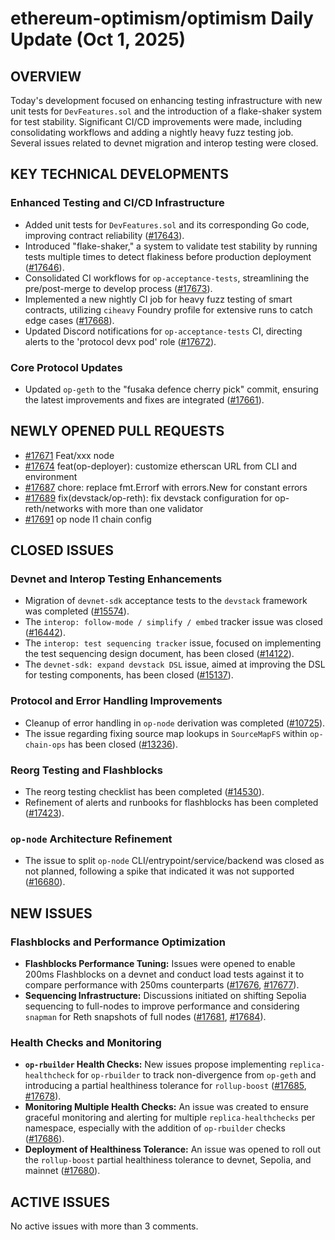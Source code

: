 # ethereum-optimism/optimism Daily Update (Oct 1, 2025)
## OVERVIEW 
Today's development focused on enhancing testing infrastructure with new unit tests for `DevFeatures.sol` and the introduction of a flake-shaker system for test stability. Significant CI/CD improvements were made, including consolidating workflows and adding a nightly heavy fuzz testing job. Several issues related to devnet migration and interop testing were closed.

## KEY TECHNICAL DEVELOPMENTS

### Enhanced Testing and CI/CD Infrastructure
*   Added unit tests for `DevFeatures.sol` and its corresponding Go code, improving contract reliability ([#17643](https://github.com/ethereum-optimism/optimism/pull/17643)).
*   Introduced "flake-shaker," a system to validate test stability by running tests multiple times to detect flakiness before production deployment ([#17646](https://github.com/ethereum-optimism/optimism/pull/17646)).
*   Consolidated CI workflows for `op-acceptance-tests`, streamlining the pre/post-merge to develop process ([#17673](https://github.com/ethereum-optimism/optimism/pull/17673)).
*   Implemented a new nightly CI job for heavy fuzz testing of smart contracts, utilizing `ciheavy` Foundry profile for extensive runs to catch edge cases ([#17668](https://github.com/ethereum-optimism/optimism/pull/17668)).
*   Updated Discord notifications for `op-acceptance-tests` CI, directing alerts to the 'protocol devx pod' role ([#17672](https://github.com/ethereum-optimism/optimism/pull/17672)).

### Core Protocol Updates
*   Updated `op-geth` to the "fusaka defence cherry pick" commit, ensuring the latest improvements and fixes are integrated ([#17661](https://github.com/ethereum-optimism/optimism/pull/17661)).

## NEWLY OPENED PULL REQUESTS
*   [#17671](https://github.com/ethereum-optimism/optimism/pull/17671) Feat/xxx node
*   [#17674](https://github.com/ethereum-optimism/optimism/pull/17674) feat(op-deployer): customize etherscan URL from CLI and environment
*   [#17687](https://github.com/ethereum-optimism/optimism/pull/17687) chore: replace fmt.Errorf with errors.New for constant errors
*   [#17689](https://github.com/ethereum-optimism/optimism/pull/17689) fix(devstack/op-reth): fix devstack configuration for op-reth/networks with more than one validator
*   [#17691](https://github.com/ethereum-optimism/optimism/pull/17691) op node l1 chain config

## CLOSED ISSUES

### Devnet and Interop Testing Enhancements
*   Migration of `devnet-sdk` acceptance tests to the `devstack` framework was completed ([#15574](https://github.com/ethereum-optimism/optimism/issues/15574)).
*   The `interop: follow-mode / simplify / embed` tracker issue was closed ([#16442](https://github.com/ethereum-optimism/optimism/issues/16442)).
*   The `interop: test sequencing tracker` issue, focused on implementing the test sequencing design document, has been closed ([#14122](https://github.com/ethereum-optimism/optimism/issues/14122)).
*   The `devnet-sdk: expand devstack DSL` issue, aimed at improving the DSL for testing components, has been closed ([#15137](https://github.com/ethereum-optimism/optimism/issues/15137)).

### Protocol and Error Handling Improvements
*   Cleanup of error handling in `op-node` derivation was completed ([#10725](https://github.com/ethereum-optimism/optimism/issues/10725)).
*   The issue regarding fixing source map lookups in `SourceMapFS` within `op-chain-ops` has been closed ([#13236](https://github.com/ethereum-optimism/optimism/issues/13236)).

### Reorg Testing and Flashblocks
*   The reorg testing checklist has been completed ([#14530](https://github.com/ethereum-optimism/optimism/issues/14530)).
*   Refinement of alerts and runbooks for flashblocks has been completed ([#17423](https://github.com/ethereum-optimism/optimism/issues/17423)).

### `op-node` Architecture Refinement
*   The issue to split `op-node` CLI/entrypoint/service/backend was closed as not planned, following a spike that indicated it was not supported ([#16680](https://github.com/ethereum-optimism/optimism/issues/16680)).

## NEW ISSUES

### Flashblocks and Performance Optimization
*   **Flashblocks Performance Tuning:** Issues were opened to enable 200ms Flashblocks on a devnet and conduct load tests against it to compare performance with 250ms counterparts ([#17676](https://github.com/ethereum-optimism/optimism/issues/17676), [#17677](https://github.com/ethereum-optimism/optimism/issues/17677)).
*   **Sequencing Infrastructure:** Discussions initiated on shifting Sepolia sequencing to full-nodes to improve performance and considering `snapman` for Reth snapshots of full nodes ([#17681](https://github.com/ethereum-optimism/optimism/issues/17681), [#17684](https://github.com/ethereum-optimism/optimism/issues/17684)).

### Health Checks and Monitoring
*   **`op-rbuilder` Health Checks:** New issues propose implementing `replica-healthcheck` for `op-rbuilder` to track non-divergence from `op-geth` and introducing a partial healthiness tolerance for `rollup-boost` ([#17685](https://github.com/ethereum-optimism/optimism/issues/17685), [#17678](https://github.com/ethereum-optimism/optimism/issues/17678)).
*   **Monitoring Multiple Health Checks:** An issue was created to ensure graceful monitoring and alerting for multiple `replica-healthchecks` per namespace, especially with the addition of `op-rbuilder` checks ([#17686](https://github.com/ethereum-optimism/optimism/issues/17686)).
*   **Deployment of Healthiness Tolerance:** An issue was opened to roll out the `rollup-boost` partial healthiness tolerance to devnet, Sepolia, and mainnet ([#17680](https://github.com/ethereum-optimism/optimism/issues/17680)).

## ACTIVE ISSUES
No active issues with more than 3 comments.